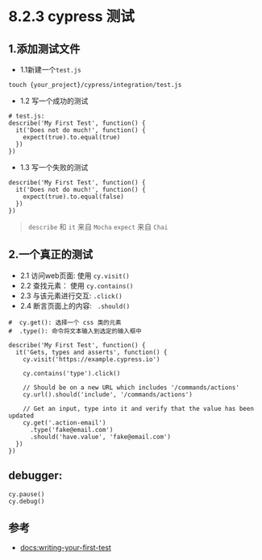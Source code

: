 # 8.2.3 cypress  测试


## 1.添加测试文件

- 1.1新建一个`test.js`

```
touch {your_project}/cypress/integration/test.js
```

- 1.2 写一个成功的测试

```
# test.js:
describe('My First Test', function() {
  it('Does not do much!', function() {
    expect(true).to.equal(true)
  })
})
```

- 1.3 写一个失败的测试

```
describe('My First Test', function() {
  it('Does not do much!', function() {
    expect(true).to.equal(false)
  })
})
```

>`describe` 和 `it` 来自 `Mocha`
`expect` 来自 `Chai`



## 2.一个真正的测试

- 2.1 访问web页面: 使用 `cy.visit()`
- 2.2 查找元素： 使用 `cy.contains()`
- 2.3 与该元素进行交互:  `.click() `
- 2.4 断言页面上的内容: ` .should()`

```
#  cy.get(): 选择一个 css 类的元素
#  .type(): 命令将文本输入到选定的输入框中

describe('My First Test', function() {
  it('Gets, types and asserts', function() {
    cy.visit('https://example.cypress.io')

    cy.contains('type').click()

    // Should be on a new URL which includes '/commands/actions'
    cy.url().should('include', '/commands/actions')

    // Get an input, type into it and verify that the value has been updated
    cy.get('.action-email')
      .type('fake@email.com')
      .should('have.value', 'fake@email.com')
  })
})
```

## debugger:

```
cy.pause()
cy.debug()
```

## 参考
- [docs:writing-your-first-test](https://docs.cypress.io/guides/getting-started/writing-your-first-test.html)

